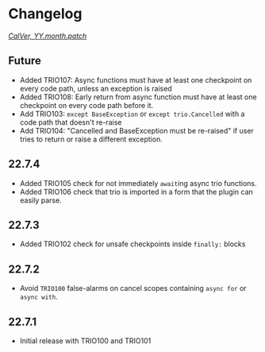 # Changelog
*[CalVer, YY.month.patch](https://calver.org/)*

## Future
- Added TRIO107: Async functions must have at least one checkpoint on every code path, unless an exception is raised
- Added TRIO108: Early return from async function must have at least one checkpoint on every code path before it.
- Add TRIO103: `except BaseException` or `except trio.Cancelled` with a code path that doesn't re-raise
- Add TRIO104: "Cancelled and BaseException must be re-raised" if user tries to return or raise a different exception.

## 22.7.4
- Added TRIO105 check for not immediately `await`ing async trio functions.
- Added TRIO106 check that trio is imported in a form that the plugin can easily parse.

## 22.7.3
- Added TRIO102 check for unsafe checkpoints inside `finally:` blocks

## 22.7.2
- Avoid `TRIO100` false-alarms on cancel scopes containing `async for` or `async with`.

## 22.7.1
- Initial release with TRIO100 and TRIO101
